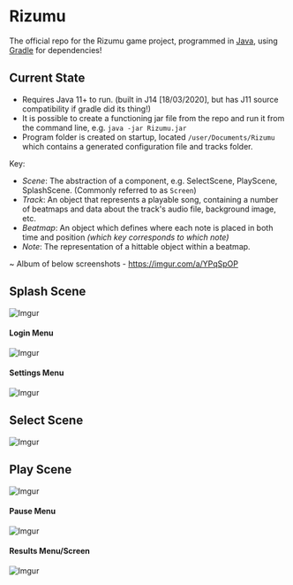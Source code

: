 # Rizumu

The official repo for the Rizumu game project, programmed in [Java](https://go.java/), using [Gradle](https://gradle.org/) for dependencies!

## Current State
* Requires Java 11+ to run. (built in J14 [18/03/2020], but has J11 source compatibility if gradle did its thing!)
* It is possible to create a functioning jar file from the repo and run it from the command line, e.g. `java -jar Rizumu.jar`
* Program folder is created on startup, located `/user/Documents/Rizumu` which contains a generated configuration file and tracks folder.

Key: 
- *Scene*: The abstraction of a component, e.g. SelectScene, PlayScene, SplashScene. (Commonly referred to as `Screen`)
- *Track*: An object that represents a playable song, containing a number of beatmaps and data about the track's audio file, background image, etc.
- *Beatmap*: An object which defines where each note is placed in both time and position *(which key corresponds to which note)* 
- *Note*: The representation of a hittable object within a beatmap.

~ Album of below screenshots - https://imgur.com/a/YPqSpOP

## Splash Scene
![Imgur](https://i.imgur.com/rTJ1uwy.png)

#### Login Menu
![Imgur](https://i.imgur.com/lXUYo8g.png)

#### Settings Menu
![Imgur](https://i.imgur.com/R7IfA3m.png)

## Select Scene
![Imgur](https://i.imgur.com/2XMBJFH.png)

## Play Scene
![Imgur](https://i.imgur.com/L43k9H1.png)

#### Pause Menu
![Imgur](https://i.imgur.com/HB0cBJh.png)

#### Results Menu/Screen
![Imgur](https://i.imgur.com/l5tZG3d.png)

    